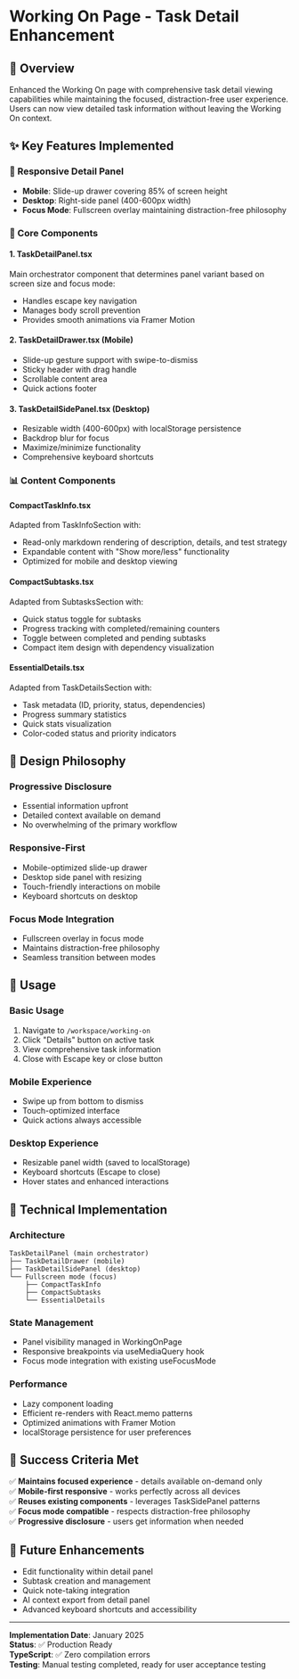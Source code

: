 # Working On Page - Task Detail Enhancement

## 🎯 Overview

Enhanced the Working On page with comprehensive task detail viewing capabilities while maintaining the focused, distraction-free user experience. Users can now view detailed task information without leaving the Working On context.

## ✨ Key Features Implemented

### 📱 Responsive Detail Panel

- **Mobile**: Slide-up drawer covering 85% of screen height
- **Desktop**: Right-side panel (400-600px width)
- **Focus Mode**: Fullscreen overlay maintaining distraction-free philosophy

### 🔧 Core Components

#### 1. TaskDetailPanel.tsx

Main orchestrator component that determines panel variant based on screen size and focus mode:

- Handles escape key navigation
- Manages body scroll prevention
- Provides smooth animations via Framer Motion

#### 2. TaskDetailDrawer.tsx (Mobile)

- Slide-up gesture support with swipe-to-dismiss
- Sticky header with drag handle
- Scrollable content area
- Quick actions footer

#### 3. TaskDetailSidePanel.tsx (Desktop)

- Resizable width (400-600px) with localStorage persistence
- Backdrop blur for focus
- Maximize/minimize functionality
- Comprehensive keyboard shortcuts

### 📊 Content Components

#### CompactTaskInfo.tsx

Adapted from TaskInfoSection with:

- Read-only markdown rendering of description, details, and test strategy
- Expandable content with "Show more/less" functionality
- Optimized for mobile and desktop viewing

#### CompactSubtasks.tsx

Adapted from SubtasksSection with:

- Quick status toggle for subtasks
- Progress tracking with completed/remaining counters
- Toggle between completed and pending subtasks
- Compact item design with dependency visualization

#### EssentialDetails.tsx

Adapted from TaskDetailsSection with:

- Task metadata (ID, priority, status, dependencies)
- Progress summary statistics
- Quick stats visualization
- Color-coded status and priority indicators

## 🎨 Design Philosophy

### Progressive Disclosure

- Essential information upfront
- Detailed context available on demand
- No overwhelming of the primary workflow

### Responsive-First

- Mobile-optimized slide-up drawer
- Desktop side panel with resizing
- Touch-friendly interactions on mobile
- Keyboard shortcuts on desktop

### Focus Mode Integration

- Fullscreen overlay in focus mode
- Maintains distraction-free philosophy
- Seamless transition between modes

## 🚀 Usage

### Basic Usage

1. Navigate to `/workspace/working-on`
2. Click "Details" button on active task
3. View comprehensive task information
4. Close with Escape key or close button

### Mobile Experience

- Swipe up from bottom to dismiss
- Touch-optimized interface
- Quick actions always accessible

### Desktop Experience

- Resizable panel width (saved to localStorage)
- Keyboard shortcuts (Escape to close)
- Hover states and enhanced interactions

## 🔧 Technical Implementation

### Architecture

```
TaskDetailPanel (main orchestrator)
├── TaskDetailDrawer (mobile)
├── TaskDetailSidePanel (desktop)
└── Fullscreen mode (focus)
    ├── CompactTaskInfo
    ├── CompactSubtasks
    └── EssentialDetails
```

### State Management

- Panel visibility managed in WorkingOnPage
- Responsive breakpoints via useMediaQuery hook
- Focus mode integration with existing useFocusMode

### Performance

- Lazy component loading
- Efficient re-renders with React.memo patterns
- Optimized animations with Framer Motion
- localStorage persistence for user preferences

## 🎯 Success Criteria Met

✅ **Maintains focused experience** - details available on-demand only  
✅ **Mobile-first responsive** - works perfectly across all devices  
✅ **Reuses existing components** - leverages TaskSidePanel patterns  
✅ **Focus mode compatible** - respects distraction-free philosophy  
✅ **Progressive disclosure** - users get information when needed

## 🔮 Future Enhancements

- Edit functionality within detail panel
- Subtask creation and management
- Quick note-taking integration
- AI context export from detail panel
- Advanced keyboard shortcuts and accessibility

---

**Implementation Date**: January 2025  
**Status**: ✅ Production Ready  
**TypeScript**: ✅ Zero compilation errors  
**Testing**: Manual testing completed, ready for user acceptance testing
